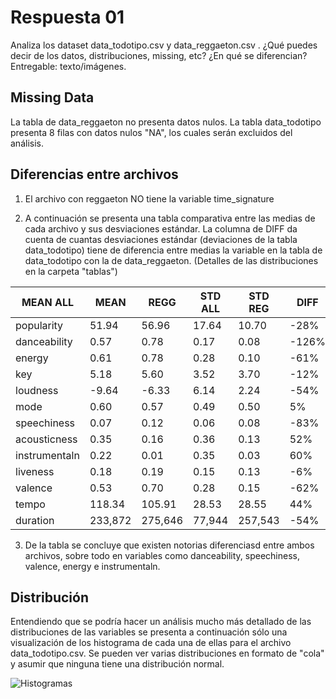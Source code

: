 # Respuesta 01

Analiza los dataset data_todotipo.csv y data_reggaeton.csv . ¿Qué puedes decir de los datos,
distribuciones, missing, etc? ¿En qué se diferencian? Entregable: texto/imágenes.

## Missing Data

La tabla de data_reggaeton no presenta datos nulos. La tabla data_todotipo presenta 8 filas con datos nulos "NA", los cuales serán excluidos del análisis.

## Diferencias entre archivos

1. El archivo con reggaeton NO tiene la variable time_signature

2. A continuación se presenta una tabla comparativa entre las medias de cada archivo y sus desviaciones estándar. La columna de DIFF da cuenta de cuantas desviaciones estándar (deviaciones de la tabla data_todotipo) tiene de diferencia entre medias la variable en la tabla de data_todotipo con la de data_reggaeton. (Detalles de las distribuciones en la carpeta "tablas")

|MEAN ALL       |MEAN   |REGG	|STD ALL|STD REG|DIFF   |
|---------------|-------|-------|-------|-------|-------|
|popularity	    |51.94	|56.96	|17.64	|10.70	|-28%   |
|danceability	|0.57	|0.78	|0.17	|0.08	|-126%  |
|energy	        |0.61	|0.78	|0.28	|0.10	|-61%   |
|key	        |5.18	|5.60	|3.52	|3.70	|-12%   |
|loudness	    |-9.64	|-6.33	|6.14	|2.24	|-54%   |
|mode	        |0.60	|0.57	|0.49	|0.50	|5%     |
|speechiness	|0.07	|0.12	|0.06	|0.08	|-83%   |
|acousticness	|0.35	|0.16	|0.36	|0.13	|52%    |
|instrumentaln  |0.22	|0.01	|0.35	|0.03	|60%    |
|liveness	    |0.18	|0.19	|0.15	|0.13	|-6%    |
|valence	    |0.53	|0.70	|0.28	|0.15	|-62%   |
|tempo	        |118.34	|105.91	|28.53	|28.55	|44%    |
|duration	    |233,872|275,646|77,944	|257,543|-54%   |

3. De la tabla se concluye que existen notorias diferenciasd entre ambos archivos, sobre todo en variables como danceability, speechiness, valence, energy e instrumentaln.

## Distribución

Entendiendo que se podría hacer un análisis mucho más detallado de las distribuciones de las variables se presenta a continuación sólo una visualización de los histograma de cada una de ellas para el archivo data_todotipo.csv. Se pueden ver varias distribuciones en formato de "cola" y asumir que ninguna tiene una distribución normal.

![Histogramas](/felipeares/spike_challenge/blob/master/answer_01/images/histo_data_all.png "Histogramas")